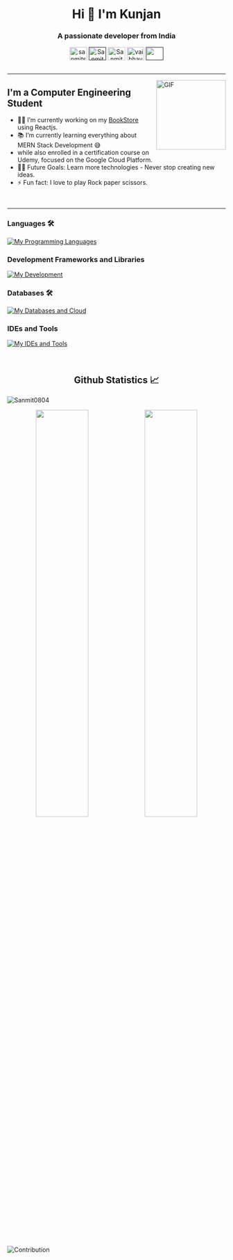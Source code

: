 <h1 align="center">
<!--     <img src="https://readme-typing-svg.herokuapp.com/?font=Ubuntu&size=35&center=true&vCenter=true&width=500&height=70&color=CDCFCA&duration=2000&lines=Hi+👋+I'm+Kunjan;" /> -->
    Hi 👋 I'm Kunjan
</h1>
<h3 align="center">A passionate developer from India</h3>


<p align='center'>
<a href="https://www.linkedin.com/in/kunjantalati/" target="_blank"><img align="center" src="https://raw.githubusercontent.com/rahuldkjain/github-profile-readme-generator/master/src/images/icons/Social/linked-in-alt.svg" alt="sanmitsuthar" height="30" width="40" /></a>
<!-- <a href="https://github.com/Sanmit0804" target="_blank"><img align="center" src="https://raw.githubusercontent.com/rahuldkjain/github-profile-readme-generator/master/src/images/icons/Social/github.svg" alt="Sanmit0804" height="30" width="40" /></a> -->
<a href="" target="_blank" ><img align="center" src="https://raw.githubusercontent.com/rahuldkjain/github-profile-readme-generator/master/src/images/icons/Social/discord.svg" alt="Sanmit0804" height="30" width="40" /></a>
<a href="https://www.instagram.com/kunjan_2302/" target="_blank"><img align="center" src="https://raw.githubusercontent.com/rahuldkjain/github-profile-readme-generator/master/src/images/icons/Social/instagram.svg" alt="Sanmit0804" height="30" width="40" /></a>
<!-- <a href="" target="blank"><img align="center" src="https://raw.githubusercontent.com/rahuldkjain/github-profile-readme-generator/master/src/images/icons/Social/geeks-for-geeks.svg" alt="Vaibhav02" height="30" width="40" /></a> -->
<a href="https://leetcode.com/u/9OqsXezKL9/" target="_blank"><img align="center" src="https://raw.githubusercontent.com/rahuldkjain/github-profile-readme-generator/master/src/images/icons/Social/leet-code.svg" alt="vaibhav_jaiswal" height="30" width="40" /></a>
<!-- <a href="" target="blank"><img align="center" src="https://cdn.jsdelivr.net/npm/simple-icons@3.1.0/icons/codechef.svg" alt="Sanmit0804" height="30" width="40" /></a> -->
<!-- <a href="" target="blank"><img align="center" src="https://raw.githubusercontent.com/rahuldkjain/github-profile-readme-generator/master/src/images/icons/Social/hackerrank.svg" alt="vaibhav_jaiswal" height="30" width="40" /></a> -->
<!-- <a href=""><img align="center" src="https://raw.githubusercontent.com/rahuldkjain/github-profile-readme-generator/master/src/images/icons/Social/medium.svg" alt="Sanmit0804" height="30" width="40" /></a> -->
 <a href=""><img align="center" src="https://raw.githubusercontent.com/rahuldkjain/github-profile-readme-generator/master/src/images/icons/Social/twitter.svg" alt="" height="30" width="40" /></a>
<br>
<br>



---

<!-- <img align="right" alt="GIF" height="160px" src="https://media.giphy.com/media/du3J3cXyzhj75IOgvA/giphy.gif" /> -->
<img align="right" alt="GIF" height="160px" src="https://i.giphy.com/9o9dh1JRGThC1qxGTJ.webp" />

## I'm a Computer Engineering Student  

- 👨‍💻 I’m currently working on my <a href="https://github.com/kunjantalati/BookStore/">BookStore</a> using Reactjs.
- 📚 I’m currently learning everything about MERN Stack Development 😅
- while also enrolled in a certification course on Udemy, focused on the Google Cloud Platform.
- 💪🏼 Future Goals: Learn more technologies - Never stop creating new ideas.
- ⚡ Fun fact: I love to play Rock paper scissors.
<br>

---

### Languages 🛠 
[![My Programming Languages](https://skillicons.dev/icons?i=html,css,js,java,sql)](https://skillicons.dev)

### Development Frameworks and Libraries
[![My Development](https://skillicons.dev/icons?i=angular,react,redux,express,nodejs,tailwind,electron)](https://skillicons.dev)

### Databases 🛠 
[![My Databases and Cloud](https://skillicons.dev/icons?i=mongodb,mysql)](https://skillicons.dev)

### IDEs and Tools
[![My IDEs and Tools](https://skillicons.dev/icons?i=vscode,git,github,postman)](https://skillicons.dev)


<br/>
<h2 align="center"> Github Statistics 📈</h2>
 
<!-- <a href="https://github.com/anuraghazra/github-readme-stats">
  <img align="center" src="https://github-readme-stats.vercel.app/api?username=kunjantalati&theme=dark&hide_border=true" />
</a>
<a href="https://github.com/anuraghazra/github-readme-stats">
  <img align="center" src="https://github-readme-stats.vercel.app/api/top-langs/?username=kunjantalati&layout=compact&theme=dark&hide_border=true" />
</a>
<a href="https://github.com/anuraghazra/github-readme-stats">
  <img align="center" src="http://github-readme-streak-stats.herokuapp.com?user=kunjantalati&theme=dark&hide_border=true&date_format=M%20j%5B%2C%20Y%5D" />
</a><br><br>   -->

<p align="left"> <img src="https://komarev.com/ghpvc/?username=kunjantalati&label=Profile%20views&color=0e75b6&style=flat" alt="Sanmit0804" /> </p>
<div>
  <div align="center">
    <img width="49%" src="https://github-readme-stats-sigma-five.vercel.app/api?username=kunjantalati&show_icons=true&theme=dark&hide_border=true&locale=en"/>
    <img width="49%" src="https://github-readme-streak-stats.herokuapp.com/?user=kunjantalati&theme=dark&hide_border=true"/>
  </div>
  
  ![Contribution](https://github-readme-activity-graph.vercel.app/graph?username=kunjantalati&bg_color=151515&color=fff&line=38536a&point=38a0ff&area=true&hide_border=true)

</div>

